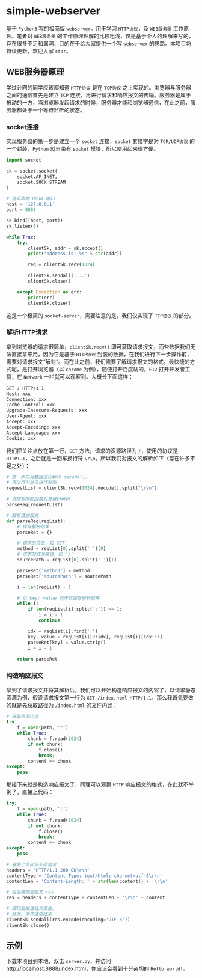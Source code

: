 # simple-webserver

基于 `Python3` 写的极简版 `webserver`。用于学习 `HTTP协议`，及 `WEB服务器` 工作原理。笔者对 `WEB服务器` 的工作原理理解的比较粗浅，仅是基于个人的理解来写的，存在很多不足和漏洞，目的在于给大家提供一个写 `webserver` 的思路。本项目将持续更新，欢迎大家 `star`。

## WEB服务器原理

学过计网的同学应该都知道 `HTTP协议` 是在 `TCP协议` 之上实现的。浏览器与服务器之间的通信首先是建立 `TCP` 连接，再进行请求和响应报文的传输。服务器是属于被动的一方，当浏览器发起请求的时候，服务器才能和浏览器通信，在此之前，服务器都处于一个等待监听的状态。

### socket连接

实现服务器的第一步是建立一个 `socket` 连接，`socket` 套接字是对 `TCP/UDP协议` 的一个封装，`Python` 就自带有 `socket` 模块，所以使用起来很方便。

```Python
import socket

sk = socket.socket(
    socket.AF_INET, 
    socket.SOCK_STREAM
)

# 监听本地 8888 端口
host = '127.0.0.1'
port = 8888

sk.bind((host, port))
sk.listen(5)

while True:
    try:
        clientSk, addr = sk.accept()
        print("address is: %s" % str(addr))

        req = clientSk.recv(1024)

        clientSk.sendall('...')
        clientSk.close()

    except Exception as err:
        print(err)
        clientSk.close()
```

这是一个极简的 `socket-server`，需要注意的是，我们仅实现了 `TCP协议` 的部分。

### 解析HTTP请求

拿到浏览器的请求很简单，`clientSk.recv()` 即可获取请求报文，而些数据我们无法直接拿来用，因为它是基于 `HTTP协议` 封装的数据，在我们进行下一步操作前，需要对请求报文“解封”。而在此之前，我们需要了解请求报文的格式。最快捷的方式呢，是打开浏览器（以 `chrome` 为例），随便打开百度啥的，`F12` 打开开发者工具，在 `Network` 一栏就可以观察到。大概长下面这样：

```bash
GET / HTTP/1.1
Host: xxx
Connection: xxx
Cache-Control: xxx
Upgrade-Insecure-Requests: xxx
User-Agent: xxx
Accept: xxx
Accept-Encoding: xxx
Accept-Language: xxx
Cookie: xxx
```

我们把关注点放在第一行，`GET` 方法，请求的资源路径为 `/`，使用的协议是 `HTTP1.1`，之后就是一回车换行符 `\r\n`。所以我们对报文的解析如下（存在许多不足之处）：

```Python
# 第一步先对数据进行解码 decode()，
# 再以行为单位进行分割
requestList = clientSk.recv(1024).decode().split("\r\n")

# 调用写好的函数对其进行解析
parseReq(requestList)

# 解析请求报文
def parseReq(reqList):
    # 保存解析结果
    parseRet = {}

    # 请求的方法，如 GET
    method = reqList[0].split(' ')[0]
    # 请求的资源路径，如 '/'
    sourcePath = reqList[0].split(' ')[1]

    parseRet['method'] = method
    parseRet['sourcePath'] = sourcePath

    i = len(reqList) - 1

    # 以 key: value 的形式保存解析结果
    while i:
        if len(reqList[i].split(':')) == 1:
            i = i - 1
            continue

        idx = reqList[i].find(':')
        key, value = reqList[i][0:idx], reqList[i][idx+1:]
        parseRet[key] = value.strip()
        i = i - 1
    
    return parseRet
```

### 构造响应报文

拿到了请求报文并将其解析后，我们可以开始构造响应报文的内容了，以请求静态资源为例，假设请求报文第一行为 `GET /index.html HTTP/1.1`。那么我首先要做的就是先获取路径为 `/index.html` 的文件内容：

```Python
# 获取资源内容
try:
    f = open(path, 'r')
    while True:
        chunk = f.read(1024)
        if not chunk:
            f.close()
            break;
        content += chunk
except:
    pass
```

那接下来就是构造响应报文了，同理可以观察 `HTTP` 响应报文的格式，在此就不举例了，直接上代码：

```Python
try:
    f = open(path, 'r')
    while True:
        chunk = f.read(1024)
        if not chunk:
            f.close()
            break;
        content += chunk
except:
    pass

# 省略了大部分头部信息
headers = 'HTTP/1.1 200 OK\r\n'
contentType = 'Content-Type: text/html; charset=utf-8\r\n'
contentLen = 'Content-Length: ' + str(len(content)) + '\r\n'

# 组合成响应报文 res
res = headers + contentType + contentLen + '\r\n' + content

# 编码后发送给浏览器，
# 至此，本次通信结束
clientSk.sendall(res.encode(encoding='UTF-8'))
clientSk.close()
```

## 示例

下载本项目到本地，双击 `server.py`，并访问 [http://localhost:8888/index.html](http://localhost:8888/index.html)，你应该会看到十分亲切的 `Hello world!`。